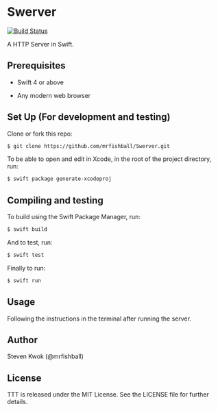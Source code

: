 # Swerver

[![Build Status](https://travis-ci.com/mrfishball/Swerver.svg?branch=master)](https://travis-ci.com/mrfishball/Swerver)

A HTTP Server in Swift.

## Prerequisites

- Swift 4 or above

- Any modern web browser


## Set Up (For development and testing)

Clone or fork this repo:

```sh
$ git clone https://github.com/mrfishball/Swerver.git
```

To be able to open and edit in Xcode, in the root of the project directory, run:

```sh
$ swift package generate-xcodeproj
```
## Compiling and testing


To build using the Swift Package Manager, run:

```sh
$ swift build
```

And to test, run:

```sh
$ swift test
```

Finally to run:

```sh
$ swift run
```

## Usage

Following the instructions in the terminal after running the server.

## Author

Steven Kwok (@mrfishball)

## License

TTT is released under the MIT License. See the LICENSE file for further
details.
